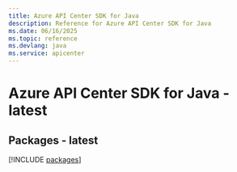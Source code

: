 ```yaml
---
title: Azure API Center SDK for Java
description: Reference for Azure API Center SDK for Java
ms.date: 06/16/2025
ms.topic: reference
ms.devlang: java
ms.service: apicenter
---
```

# Azure API Center SDK for Java - latest
## Packages - latest
[!INCLUDE [packages](api-center-index.md)]